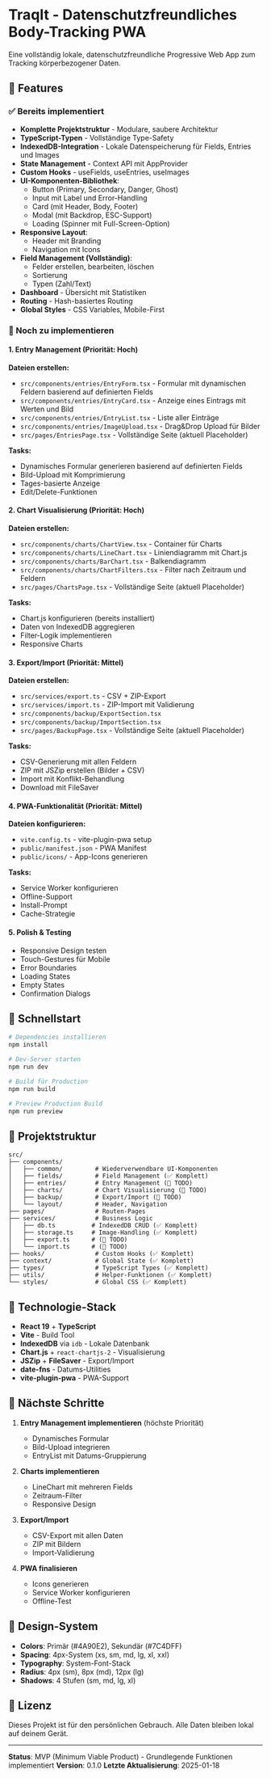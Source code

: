 # TraqIt - Datenschutzfreundliches Body-Tracking PWA

Eine vollständig lokale, datenschutzfreundliche Progressive Web App zum Tracking körperbezogener Daten.

## 🎯 Features

### ✅ Bereits implementiert

- **Komplette Projektstruktur** - Modulare, saubere Architektur
- **TypeScript-Typen** - Vollständige Type-Safety
- **IndexedDB-Integration** - Lokale Datenspeicherung für Fields, Entries und Images
- **State Management** - Context API mit AppProvider
- **Custom Hooks** - useFields, useEntries, useImages
- **UI-Komponenten-Bibliothek**:
  - Button (Primary, Secondary, Danger, Ghost)
  - Input mit Label und Error-Handling
  - Card (mit Header, Body, Footer)
  - Modal (mit Backdrop, ESC-Support)
  - Loading (Spinner mit Full-Screen-Option)
- **Responsive Layout**:
  - Header mit Branding
  - Navigation mit Icons
- **Field Management (Vollständig)**:
  - Felder erstellen, bearbeiten, löschen
  - Sortierung
  - Typen (Zahl/Text)
- **Dashboard** - Übersicht mit Statistiken
- **Routing** - Hash-basiertes Routing
- **Global Styles** - CSS Variables, Mobile-First

### 🚧 Noch zu implementieren

#### 1. Entry Management (Priorität: Hoch)
**Dateien erstellen:**
- `src/components/entries/EntryForm.tsx` - Formular mit dynamischen Feldern basierend auf definierten Fields
- `src/components/entries/EntryCard.tsx` - Anzeige eines Eintrags mit Werten und Bild
- `src/components/entries/EntryList.tsx` - Liste aller Einträge
- `src/components/entries/ImageUpload.tsx` - Drag&Drop Upload für Bilder
- `src/pages/EntriesPage.tsx` - Vollständige Seite (aktuell Placeholder)

**Tasks:**
- Dynamisches Formular generieren basierend auf definierten Fields
- Bild-Upload mit Komprimierung
- Tages-basierte Anzeige
- Edit/Delete-Funktionen

#### 2. Chart Visualisierung (Priorität: Hoch)
**Dateien erstellen:**
- `src/components/charts/ChartView.tsx` - Container für Charts
- `src/components/charts/LineChart.tsx` - Liniendiagramm mit Chart.js
- `src/components/charts/BarChart.tsx` - Balkendiagramm
- `src/components/charts/ChartFilters.tsx` - Filter nach Zeitraum und Feldern
- `src/pages/ChartsPage.tsx` - Vollständige Seite (aktuell Placeholder)

**Tasks:**
- Chart.js konfigurieren (bereits installiert)
- Daten von IndexedDB aggregieren
- Filter-Logik implementieren
- Responsive Charts

#### 3. Export/Import (Priorität: Mittel)
**Dateien erstellen:**
- `src/services/export.ts` - CSV + ZIP-Export
- `src/services/import.ts` - ZIP-Import mit Validierung
- `src/components/backup/ExportSection.tsx`
- `src/components/backup/ImportSection.tsx`
- `src/pages/BackupPage.tsx` - Vollständige Seite (aktuell Placeholder)

**Tasks:**
- CSV-Generierung mit allen Feldern
- ZIP mit JSZip erstellen (Bilder + CSV)
- Import mit Konflikt-Behandlung
- Download mit FileSaver

#### 4. PWA-Funktionalität (Priorität: Mittel)
**Dateien konfigurieren:**
- `vite.config.ts` - vite-plugin-pwa setup
- `public/manifest.json` - PWA Manifest
- `public/icons/` - App-Icons generieren

**Tasks:**
- Service Worker konfigurieren
- Offline-Support
- Install-Prompt
- Cache-Strategie

#### 5. Polish & Testing
- Responsive Design testen
- Touch-Gestures für Mobile
- Error Boundaries
- Loading States
- Empty States
- Confirmation Dialogs

## 🚀 Schnellstart

```bash
# Dependencies installieren
npm install

# Dev-Server starten
npm run dev

# Build für Production
npm run build

# Preview Production Build
npm run preview
```

## 📁 Projektstruktur

```
src/
├── components/
│   ├── common/         # Wiederverwendbare UI-Komponenten
│   ├── fields/         # Field Management (✅ Komplett)
│   ├── entries/        # Entry Management (🚧 TODO)
│   ├── charts/         # Chart Visualisierung (🚧 TODO)
│   ├── backup/         # Export/Import (🚧 TODO)
│   └── layout/         # Header, Navigation
├── pages/              # Routen-Pages
├── services/           # Business Logic
│   ├── db.ts          # IndexedDB CRUD (✅ Komplett)
│   ├── storage.ts     # Image-Handling (✅ Komplett)
│   ├── export.ts      # (🚧 TODO)
│   └── import.ts      # (🚧 TODO)
├── hooks/              # Custom Hooks (✅ Komplett)
├── context/            # Global State (✅ Komplett)
├── types/              # TypeScript Types (✅ Komplett)
├── utils/              # Helper-Funktionen (✅ Komplett)
└── styles/             # Global CSS (✅ Komplett)
```

## 🔧 Technologie-Stack

- **React 19** + **TypeScript**
- **Vite** - Build Tool
- **IndexedDB** via `idb` - Lokale Datenbank
- **Chart.js** + `react-chartjs-2` - Visualisierung
- **JSZip** + **FileSaver** - Export/Import
- **date-fns** - Datums-Utilities
- **vite-plugin-pwa** - PWA-Support

## 📝 Nächste Schritte

1. **Entry Management implementieren** (höchste Priorität)
   - Dynamisches Formular
   - Bild-Upload integrieren
   - EntryList mit Datums-Gruppierung

2. **Charts implementieren**
   - LineChart mit mehreren Fields
   - Zeitraum-Filter
   - Responsive Design

3. **Export/Import**
   - CSV-Export mit allen Daten
   - ZIP mit Bildern
   - Import-Validierung

4. **PWA finalisieren**
   - Icons generieren
   - Service Worker konfigurieren
   - Offline-Test

## 🎨 Design-System

- **Colors**: Primär (#4A90E2), Sekundär (#7C4DFF)
- **Spacing**: 4px-System (xs, sm, md, lg, xl, xxl)
- **Typography**: System-Font-Stack
- **Radius**: 4px (sm), 8px (md), 12px (lg)
- **Shadows**: 4 Stufen (sm, md, lg, xl)

## 📄 Lizenz

Dieses Projekt ist für den persönlichen Gebrauch. Alle Daten bleiben lokal auf deinem Gerät.

---

**Status**: MVP (Minimum Viable Product) - Grundlegende Funktionen implementiert
**Version**: 0.1.0
**Letzte Aktualisierung**: 2025-01-18

